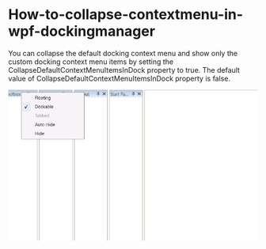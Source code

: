 # How-to-collapse-contextmenu-in-wpf-dockingmanager
You can collapse the default docking context menu and show only the custom docking context menu items by setting the CollapseDefaultContextMenuItemsInDock property to true. The default value of CollapseDefaultContextMenuItemsInDock property is false.

![Collapse ContextMenu](DockingManager_contextmenu/DockingManager_contextmenu/Images/Collapse%20ContextMenu.png)
